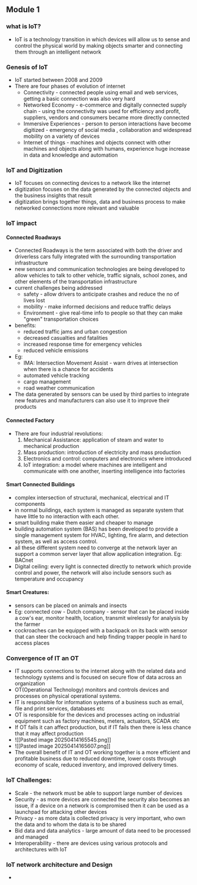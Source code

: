 ## Module 1
### what is IoT?
- IoT is a technology transition in which devices will allow us to sense and control the physical world by making objects smarter and connecting them through an intelligent network
### Genesis of IoT
- IoT started between 2008 and 2009
- There are four phases of evolution of internet
	- Connectivity - connected people using email and web services, getting a basic connection was also very hard
	- Networked Economy - e-commerce and digitally connected supply chain - using the connectivity was used for efficiency and profit, suppliers, vendors and consumers became more directly connected
	- Immersive Experiences - person to person interactions have become digitized - emergency of social media , collaboration and widespread mobility on a variety of devices
	- Internet of things - machines and objects connect with other machines and objects along with humans, experience huge increase in data and knowledge and automation
### IoT and Digitization
- IoT focuses on connecting devices to a network like the internet
- digitization focuses on the data generated by the connected objects and the business insights that result
- digitization brings together things, data and business process to make networked connections more relevant and valuable
### IoT impact
#### Connected Roadways
- Connected Roadways is the term associated with both the driver and driverless cars fully integrated with the surrounding transportation infrastructure
- new sensors and communication technologies are being developed to allow vehicles to talk to other vehicle, traffic signals, school zones, and other elements of the transportation infrastructure
- current challenges being addressed
	- safety - allow drivers to anticipate crashes and reduce the no of lives lost
	- mobility - make informed decisions and reduce traffic delays
	- Environment - give real-time info to people so that they can make "green" transportation choices
- benefits:
	- reduced traffic jams and urban congestion
	- decreased casualties and fatalities
	- increased response time for emergency vehicles
	- reduced vehicle emissions
- Eg:
	- IMA: Intersection Movement Assist - warn drives at intersection when there is a chance for accidents
	- automated vehicle tracking
	- cargo management
	- road weather communication
- The data generated by sensors can be used by third parties to integrate new features and manufacturers can also use it to improve their products
#### Connected Factory
- There are four industrial revolutions:
	1. Mechanical Assistance: application of steam and water to mechanical production
	2. Mass production: introduction of electricity and mass production
	3. Electronics and control: computers and electronics where introduced 
	4. IoT integration: a model where machines are intelligent and communicate with one another, inserting intelligence into factories
#### Smart Connected Buildings
- complex intersection of structural, mechanical, electrical and IT components
- in normal buildings, each system is managed as separate system that have little to no interaction with each other.
- smart building make them easier and cheaper to manage
- building automation system (BAS) has been developed to provide a single management system for HVAC, lighting, fire alarm, and detection system, as well as access control.
- all these different system need to converge at the network layer an support a common server layer that allow application integration. Eg: BACnet
- Digital ceiling: every light is connected directly to network which provide control and power, the network will also include sensors such as temperature and occupancy
#### Smart Creatures:
- sensors can be placed on animals and insects
- Eg: connected cow - Dutch company - sensor that can be placed inside a cow's ear, monitor health, location, transmit wirelessly for analysis by the farmer
- cockroaches can be equipped with a backpack on its back with sensor that can steer the cockroach and help finding trapper people in hard to access places
### Convergence of IT an OT
- IT supports connections to the internet along with the related data and technology systems and is focused on secure flow of data across an organization
- OT(Operational Technology) monitors and controls devices and processes on physical operational systems.
- IT is responsible for information systems of a business such as email, file and print services, databases etc
- OT is responsible for the devices and processes acting on industrial equipment such as factory machines, meters, actuators, SCADA etc
- If OT fails it can affect production, but if IT fails then there is less chance that it may affect production
- ![[Pasted image 20250414165545.png]]
- ![[Pasted image 20250414165607.png]]
- The overall benefit of IT and OT working together is a more efficient and profitable business due to reduced downtime, lower costs through economy of scale, reduced inventory, and improved delivery times.
### IoT Challenges:
- Scale - the network must be able to support large number of devices
- Security - as more devices are connected the security also becomes an issue, if a device on a network is compromised then it can be used as a launchpad for attacking other devices
- Privacy - as more data is collected privacy is very important, who own the data and to whom the data is to be shared
- Bid data and data analytics - large amount of data need to be processed and managed
- Interoperability - there are devices using various protocols and architectures with IoT
### IoT network architecture and Design
- 
